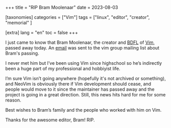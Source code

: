 +++
title = "RIP Bram Moolenaar"
date = 2023-08-03

[taxonomies]
categories = ["Vim"]
tags = ["linux", "editor", "creator", "memorial" ]

[extra]
lang = "en"
toc = false
+++

I just came to know that Bram Moolenaar, the creator and [BDFL](https://en.wikipedia.org/wiki/Benevolent_dictator_for_life) of [Vim](https://vim.org), passed away today. An [email](https://groups.google.com/g/vim_announce/c/tWahca9zkt4) was sent to the vim group mailing list about Bram's passing.

I never met him but I’ve been using Vim since highschool so he’s indirectly been a huge part of my professional and hobbiyist life.

I’m sure Vim isn’t going anywhere (hopefully it's not archived or something), and NeoVim is obviously there if Vim development should cease, and people would move to it since the maintainer has passed away and the project is going in a great direction. Still, this news hits hard for me for some reason.

Best wishes to Bram’s family and the people who worked with him on Vim.

Thanks for the awesome editor, Bram! RIP.
